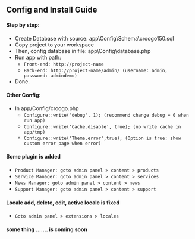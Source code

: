 ## Config and Install Guide

#### Step by step:

* Create Database with source: app\Config\Schema\croogo150.sql
* Copy project to your workspace
* Then, config database in file: app\Config\database.php
* Run app with path:
  * `Front-end: http://project-name`
  * `Back-end: http://project-name/admin/ (username: admin, password: admindemo)`
* Done.


#### Other Config:
* In app/Config/croogo.php
  * `Configure::write('debug', 1); (recommend change debug = 0 when run app)`
  * `Configure::write('Cache.disable', true); (no write cache in app/tmp)`
  * `Configure::write('Theme.error',true); (Option is true: show custom error page when error)`

#### Some plugin is added
  * `Product Manager: goto admin panel > content > products`
  * `Service Manager: goto admin panel > content > services`
  * `News Manager: goto admin panel > content > news`
  * `Support Manager: goto admin panel > content > support`

#### Locale add, delete, edit, active locale is fixed
  * `Goto admin panel > extensions > locales`


#### some thing ....... is coming soon
